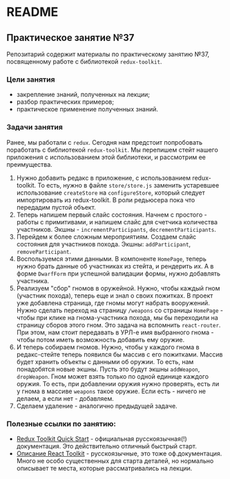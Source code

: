# README

## Практическое занятие №37

Репозитарий содержит материалы по практическому занятию №37, посвященному работе с библиотекой `redux-toolkit`.

### Цели занятия
- закрепление знаний, полученных на лекции;
- разбор практических примеров;
- практическое применение полученных знаний.

### Задачи занятия

Ранее, мы работали с `redux`. Сегодня нам предстоит попробовать поработать с библиотекой `redux-toolkit`. Мы перепишем стейт нашего приложения с использованием этой библиотеки, и рассмотрим ее преимущества.

1. Нужно добавить редакс в приложение, с использованием redux-toolkit. То есть, нужно в файле `store/store.js` заменить устаревшее использование `createStore` на `configureStore`, который следует импортировать из redux-toolkit. В роли редьюсера пока что передадим пустой объект.
2. Теперь напишем первый слайс состояния. Начнем с простого - работы с примитивами, и напишем слайс для счетчика количества участников. Экшны - `incrementParticipants`, `decrementParticipants`.
3. Перейдем к более сложным мероприятиям. Создаем слайс состояния для участников похода. Экшны: `addParticipant`, `removeParticipant`.
4. Воспользуемся этими данными. В компоненте `HomePage`, теперь нужно брать данные об участниках из стейта, и рендерить их. А в форме `DwarfForm` при успешной валидации формы, нужно добавлять участника.
5. Реализуем "сбор" гномов в оружейной. Нужно, чтобы каждый гном (участник похода), теперь еще и знал о своих пожитках. В проект уже добавлена страница, где гномы могут набрать вооружений. Нужно сделать переход на страницу `/weapons` со страницы `HomePage` - чтобы при клике на гнома-участника похода, мы бы переходили на страницу сборов этого гном. Это задача на вспомнить `react-router`. При этом, нам стоит передавать в УРЛ-е имя выбранного гнома - чтобы потом иметь возможность добавить ему оружие.
6. И теперь собираем гномов. Нужно, чтобы у каждого гнома в редакс-стейте теперь появился бы массив с его пожитками. Массив будет хранить объекты с данными об оружии. То есть, нам понадобятся новые экшны. Пусть это будут экшны `addWeapon`, `dropWeapon`. Гном может взять только по одной единице каждого оружия. То есть, при добавлении оружия нужно проверять, есть ли у гнома в массиве `weapons` такое оружие. Если есть - ничего не делаем, а если нет - добавляем.
7. Сделаем удаление - аналогично предыдущей задаче.

### Полезные ссылки по занятию:
 - [Redux Toolkit Quick Start](https://ru.react-redux.js.org/tutorials/quick-start/) - официальная русскоязычная(!) документация. Это действительно отличный быстрый старт.
 - [Описание React Toolkit](https://reactdev.ru/libs/redux-toolkit/) - русскоязычные, это тоже оф.документация. Много не особо существенных для старта деталей, но нормально описывает те места, которые рассматривались на лекции.